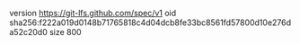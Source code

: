 version https://git-lfs.github.com/spec/v1
oid sha256:f222a019d0148b71765818c4d04dcb8fe33bc8561fd57800d10e276da52c20d0
size 800
